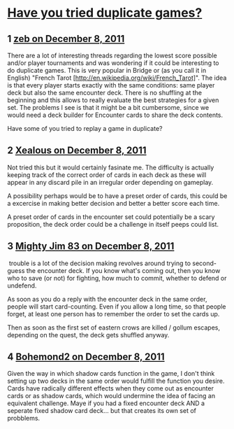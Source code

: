 # [Have you tried duplicate games?](https://community.fantasyflightgames.com/topic/57307-have-you-tried-duplicate-games/)

## 1 [zeb on December 8, 2011](https://community.fantasyflightgames.com/topic/57307-have-you-tried-duplicate-games/?do=findComment&comment=565318)

There are a lot of interesting threads regarding the lowest score possible and/or player tournaments and was wondering if it could be interesting to do duplicate games. This is very popular in Bridge or (as you call it in English) "French Tarot [http://en.wikipedia.org/wiki/French_Tarot]". The idea is that every player starts exactly with the same conditions: same player deck but also the same encounter deck. There is no shuffling at the beginning and this allows to really evaluate the best strategies for a given set. The problems I see is that it might be a bit cumbersome, since we would need a deck builder for Encounter cards to share the deck contents.

Have some of you tried to replay a game in duplicate?

## 2 [Xealous on December 8, 2011](https://community.fantasyflightgames.com/topic/57307-have-you-tried-duplicate-games/?do=findComment&comment=565419)

Not tried this but it would certainly fasinate me. The difficulty is actually keeping track of the correct order of cards in each deck as these will appear in any discard pile in an irregular order depending on gameplay.

A possibility perhaps would be to have a preset order of cards, this could be a excercise in making better decision and better a better score each time.

A preset order of cards in the encounter set could potentially be a scary proposition, the deck order could be a challenge in itself peeps could list.

## 3 [Mighty Jim 83 on December 8, 2011](https://community.fantasyflightgames.com/topic/57307-have-you-tried-duplicate-games/?do=findComment&comment=565491)

 trouble is a lot of the decision making revolves around trying to second-guess the encounter deck. If you know what's coming out, then you know who to save (or not) for fighting, how much to commit, whether to defend or undefend.

As soon as you do a reply with the encounter deck in the same order, people will start card-counting. Even if you allow a long time, so that people forget, at least one person has to remember the order to set the cards up.

Then as soon as the first set of eastern crows are killed / gollum escapes, depending on the quest, the deck gets shuffled anyway.

## 4 [Bohemond2 on December 8, 2011](https://community.fantasyflightgames.com/topic/57307-have-you-tried-duplicate-games/?do=findComment&comment=565515)

Given the way in which shadow cards function in the game, I don't think setting up two decks in the same order would fulfill the function you desire.  Cards have radically different effects when they come out as encounter cards or as shadow cards, which would undermine the idea of facing an equivalent challenge. Maye if you had a fixed encounter deck AND a seperate fixed shadow card deck... but that creates its own set of probblems.

